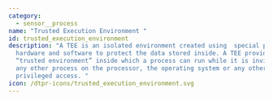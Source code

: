 ```yaml
---
category: 
  - sensor__process
name: "Trusted Execution Environment "
id: trusted_execution_environment
description: "A TEE is an isolated environment created using  special purpose
  hardware and software to protect the data stored inside. A TEE provides a
  “trusted environment” inside which a process can run while it is invisible to
  any other process on the processor, the operating system or any other type of
  privileged access. "
icon: /dtpr-icons/trusted_execution_environment.svg
---
```

